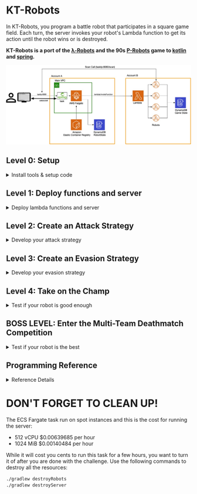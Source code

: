 # KT-Robots

In KT-Robots, you program a battle robot that participates in a square game field. Each turn, the server invokes your robot's Lambda function to get its action until the robot wins or is destroyed.

**KT-Robots is a port of the [λ-Robots](https://github.com/LambdaSharp/LambdaRobots) and the 90s [P-Robots](https://corewar.co.uk/probots.htm) game to [kotlin](https://kotlinlang.org/) and [spring](https://spring.io/).**

![](images/kotlin-robots.jpg)
 
## Level 0: Setup

<details>
<summary>Install tools & setup code</summary>

### Install the required tools
Make sure that you have the following tools installed on your computer.
<details>
<summary>List of required tools</summary>

- [Download and install the JDK 11](https://www.oracle.com/java/technologies/javase-jdk11-downloads.html)
- [Download and install the AWS CLI](https://docs.aws.amazon.com/cli/latest/userguide/install-cliv2.html)
- [Download and install Terraform 12](https://learn.hashicorp.com/terraform/getting-started/install.html)
</details>

### Setup AWS Account and CLI
The challenge requires an AWS account. AWS provides a [*Free Tier*](https://aws.amazon.com/free/), which is sufficient for the challenge.
<details>
<summary>Setup Instructions</summary>

- [Create an AWS Account](https://aws.amazon.com)
- [Configure your AWS profile with the AWS CLI for us-east-2 (Ohio)](https://docs.aws.amazon.com/cli/latest/userguide/cli-chap-configure.html#cli-quick-configuration)
</details>

> **NOTE:** 
> 
> For this challenge we will be using the US-EAST-2 region

### Clone Git Challenge Repository
<details>
<summary>Clone command</summary>

Run the following command to clone the KT-Robots challenge. 
```bash
git@github.com:onema/kt-robots.git
cd kt-robots
```
</details>
</details>

## Level 1: Deploy functions and server
<details>
<summary>Deploy lambda functions and server</summary>
 
### Deploy using the Terraform
From the command line use `gradlew` to run the `deployRobots` task: 
```bash
./gradlew deployRobots
```
<details>
<summary>Details</summary>

This task will 
- Compile the `lambda-robots` project
- Deploy the Lambda functions to your AWS account in the `us-east-2` (Ohio) region using Terraform
- The terraform code is in the `lambda-robots/infrastructure` directory
</details>

<details>
<summary>Use the InjelliJ Gradle Plugin</summary>

Or use the IntelliJ Gradle plugin to execute the task.

![deployRobots](images/deployRobots.png)
</details>



Once the command has finished running, the output shows you the ARN of the lambda robots.
```bash
Outputs:

HotShotRobotArn = arn:aws:lambda:us-east-2:123456789012:function:HotShot
RoboDogRobotArn = arn:aws:lambda:us-east-2:123456789012:function:RoboDog
YosemiteSamRobotArn = arn:aws:lambda:us-east-2:1234567890120:function:YosemiteSam
YourRobotARN = arn:aws:lambda:us-east-2:123456789012:function:BringYourOwnRobot
```

The `BringYourOwnRobot` is the robot you will be working on!

> **NOTE:** 
> 
> Open `lambda-robots/src/main/kotlin/io.onema.ktrobots.lambda/functions/BringYourOwnRobot` and customize the `NAME` of your robot to distinguish it from other robots.

### Deploy the game server using Terraform 
From the command line use `gradlew` to run the `deployServer` task:
```bash
./gradlew deployServer
```
<details>
<summary>Details</summary>

This task creates and does a few things:

- Compile the server
- Deploy the game server to your AWS account in the `us-east-2` (Ohio) region using Terraform
- Creates a docker image that runs the server
- Create an ECR docker repository to host the image
- Pushes the image to the new docker repository
- Creates a Fargate cluster
- Creates a service and runs a task exposing port 8080
- The terraform code is in the `server/infrastructure` directory


</details>

<details>
<summary>Getting the task IP Address</summary>
Once the deployment has finished, you have to log in to AWS to get the server IP:
- Amazon ECS
- Clusters
- ktrobots-server-cluster
- Tasks
- Select the task from the list
- Copy the Public IP
- You can also expand the task details and get a link to the CloudWatch logs

Once you have the IP paste it in your browser using the port `8080.`
```bash
# For example
http://3.15.171.35:8080/
```
</details>

<details>
<summary>Adding robots to game board</summary>

You can add the robot lambda function ARN to the game board client in the browser.  **You can add the ARN multiple times.**

![Game configuration](images/gameConfiguration.png)

Use the **Advance Configuration** to change any default settings.  Use **Clear Saved Config** to reset all settings to default.
</details>
</details>

## Level 2: Create an Attack Strategy

<details>
<summary>Develop your attack strategy</summary>

Now that you have deployed all the robots to your account add the ARN of the `TargetRobot` multiple times to the KT-Robots server to create targets.


Now update the behavior of `BringYourOwnRobot` to shoot down the target robots. 

### Use Luck - YosemiteSam 
For example, you can use luck, like `YosemiteSam`, which shoots in random directions.

![Yosemite Sam](images/yosemiteSam.png)

<details>
<summary>YosemiteSam Details</summary>

Yosemite Sam is fast and trigger happy!

This robot chooses a random angle on every turn and fires a missile. It has an extra-large engine that helps avoid attacks and keeps its distance from the edges of the game board to avoid collisions!

| Equipment | Type              | Points | Details |
| --------- | ----------------- | ------ | ------- |
| Armor     | Light             | 1      |         |
| Engine    | Extra Large       | 4      |         |
| Radar     | Ultra Short Range | 0      |         |
| Missile   | Dart              | 0      |         |
| Total     |                   | 5      |         |
</details>


### Use Targeting - HotShot 
This robot uses the `scan()` method to find enemies and aim missiles at them. 
![HotShot](images/hotShot.jpg)

<details>
<summary>HotShot Details</summary>

HotShot is patient and accurate; it hardly ever misses its target!

This robot uses the `scan()` method to find targets. If it doesn't find targets, it moves to a new location. If it receives damage, it initiates an evasive move. 

| Equipment | Type        | Points | Details |
| --------- | ----------- | ------ | ------- |
| Armor     | Medium      | 2      |         |
| Engine    | Large       | 3      |         |
| Radar     | Short Range | 1      |         |
| Missile   | Javelin     | 2      |         |
| Total     |             | 8      |         |
</details>

### Chase like a dog - RoboDog 

This robot uses the `scan()` method to find enemies and chases them. 
![RoboDog](images/roboDog.jpg)

<details>
<summary>RoboDog Details</summary>

RoboDog moves at random and scans what is right in front of it. When this dog bites, it won't let go!

This robot uses the `scan()` method to find targets right in from of it. If it does it adjust it's heading to move towards the target, this dog can hit you with a missile and with collision damage!

| Equipment | Type              | Points | Details |
| --------- | ----------------- | ------ | ------- |
| Armor     | Light             | 2      |         |
| Engine    | Standard          | 3      |         |
| Radar     | Ultra Short Range | 0      |         |
| Missile   | Cannon            | 3      |         |
| Total     |                   | 8      |         |
</details>

### TargetRobot 

This robot just sits down and waits to be hit. 
![TargetRobot](images/targetRobot.png)

<details>
<summary>TargetRobot Details</summary>

Please don't be the target robot, and nobody wants to be the target robot!

| Equipment | Type              | Points | Details |
| --------- | ----------------- | ------ | ------- |
| Armor     | Heavy             | 3      |         |
| Engine    | Economy           | 0      |         |
| Radar     | Ultra Short Range | 0      |         |
| Missile   | Dart              | 0      |         |
| Total     |                   | 3      |         |
</details>


### Remember that 
- Other robots may be out of radar range, requiring your robot to move periodically. 
- Your robot can be damaged by its own missiles. 
- Check `gameInfo.farHitRange` to make sure your target is beyond the damage range. 
- If you don't mind a bit of self-inflicted pain, you can also use `gameInfo.nearHitRange` or even `game.directHitRange` instead.
</details>

## Level 3: Create an Evasion Strategy


<details>
<summary>Develop your evasion strategy</summary>
 
Add the `YosemiteSam` ARN twice to the KT-Robots server to create two attackers.

Now update the behavior of `BringYourOwnRobot` to avoid getting shot. 

<details>
<summary>Examples</summary>

You can be in continuous motion, like `YosemiteSam`, which zig-zags across the board, react to damage like `HotShot`,  or chase and ram into your opponents like `RoboDog`.

Beware that a robot cannot change heading without suddenly stopping if its speed exceeds `Robot.MaxSpeed`.
</details>
</details>

## Level 4: Take on the Champ

<details>
<summary>Test if your robot is good enough</summary>

Add the `HotShot` ARN once to the KT-Robots server to create one formidable opponent.

Consider modifying your robot build by tuning the 
- engine
- armor 
- missile
- radar 

Set the proper equipment to suit your attack and evasion strategies. 

**Remember that your build cannot exceed 8 points or your robot will be disqualified from the competition.**

</details>


## BOSS LEVEL: Enter the Multi-Team Deathmatch Competition

<details>
<summary>Test if your robot is the best</summary>

![killer-robots](images/killerRobots.jpg)


For the boss level, your opponent is every other team! Submit your robot ARN and see how well it fares.

**May the odds be ever in your favor!**
</details>


## Programming Reference

<details>
<summary>Reference Details</summary>

### Pre-Build Lambda-Robots

The `lambda-robots/src/main/kotlin/io.onema.ktrobots.lambda/functions/` folder contains additional robots that are deployed, these have different behaviors.
Next, we need a few robots to battle it out. 
* `TargetRobot`: This is a stationary robot for other robots to practice on.
* `YosemiteSam`: This robot runs around shooting in random directions as fast as it can.
* `HotShot`: This robot uses its radar to find other robots and fire at them. When hit, this robot moves around the board.
* `RoboDog`: This robot moves around shooting straight in front of it, when it finds a target it changes direction and chasses it, this robot will do collision damage.

### LambdaRobots SDK

Derive your Lambda-Robot from the `LambdaRobotFunction` provided by the SDK.

#### Abstract Methods
The base class requires two methods to be implemented:

| Method                                                                              | Description                                                                                                                                                                                                                                                    |
| ----------------------------------------------------------------------------------- | -------------------------------------------------------------------------------------------------------------------------------------------------------------------------------------------------------------------------------------------------------------- |
| `fun getBuild(state: LambdaRobotState): Pair<LambdaRobotBuild, LambdaRobotState>`   | This method returns the robot build information, including its name, armor, engine, missile, and radar types, and the robot state object. Note that a build cannot exceed 8 points by default, or the robot will be disqualified at the beginning of the match.
| `fun getAction(state: LambdaRobotState): Pair<LambdaRobotAction, LambdaRobotState>` | This method returns the actions taken by the robot during the turn and the updated robot state                                                                                                                                                                 |

#### Properties
The most commonly needed properties are readily available as properties from the base class. Additional information about the game or the robot is available via the `Game` and `Robot` properties, respectively.

| Property           | Type          | Description                                                                                                                                      |
| ------------------ | ------------- | ------------------------------------------------------------------------------------------------------------------------------------------------ |
| `gameInfo`         | `GameInfo`    | Game information data structure. _See below._                                                                                                    |
| `robot`            | `LambdaRobot` | Robot information data structure. _See below._                                                                                                   |

##### `Robot` Properties
| Property                      | Type                | Description                                                                               |
| ----------------------------- | ------------------- | ----------------------------------------------------------------------------------------- |
| `arn`                         | `string`            | Robot invokation identifier, either the AWS Lambda ARN or class namespace + class name.   |
| `id`                          | `string`            | Globally unique robot ID.                                                                 |
| `index`                       | `int`               | Index position of robot. Starts at `0`.                                                   |
| `name`                        | `string`            | Robot display name.                                                                       |
| `status`                      | `LambdaRobotStatus` | Robot status. Either `alive` or `dead`.                                                   |
| `x`                           | `double`            | Robot horizontal position.                                                                |
| `y`                           | `double`            | Robot vertical position.                                                                  |
| `heading`                     | `double`            | Robot heading. Between `0` and `360`. (degrees)                                           |
| `maxDamage`                   | `double`            | Maximum damage before the robot is destroyed.                                             |
| `maxSpeed`                    | `double`            | Engine Maximum speed - armor speed modifier for robot. (m/s)                              |
| `isAlive()`                   | `boolean`           | True if the status == LambdaRobotStatus.alive else false                                  |
| `canFire()`                   | `boolean`           | True if the reloadCoolDown == 0 else false                                                |
| `addDamageDealt()`            | `LambdaRobot`       | Increments the count to the totalDamageDealt                                              |
| `addHit()`                    | `LambdaRobot`       | Increments the count to the totalMissileHitCount                                          |
| `maxTurnSpeed`                | `double`            | Maximum speed at which the robot can change heading without a sudden stop. (m/s)          |
| `speed`                       | `double`            | Robot speed. Between `0` and `engine.maxSpeed`. (m/s)                                     |
| `reloadCoolDown`              | `double`            | Number of seconds before the robot can fire another missile. (s)                          |
| `targetHeading`               | `double`            | Desired heading for robot. The heading will be adjusted accordingly every turn. (degrees) |
| `targetSpeed`                 | `double`            | Desired speed for robot. The current speed will be adjusted accordingly every turn. (m/s) |
| `timeOfDeathGameTurn`         | `int`               | Game turn during which the robot died. `-1` if robot is alive.                            |
| `totalCollisions`             | `int`               | Number of collisions with walls or other robots during match.                             |
| `totalDamageDealt`            | `double`            | Damage dealt by missiles during match.                                                    |
| `totalKills`                  | `int`               | Number of confirmed kills during match.                                                   |
| `totalMissileFiredCount`      | `int`               | Number of missiles fired by robot during match.                                           |
| `totalMissileHitCount`        | `int`               | Number of missiles that hit a target during match.                                        |
| `totalTravelDistance`         | `double`            | Total distance traveled by robot during the match. (m)                                    |
| `damage`                      | `double`            | Accumulated robot damage. Between `0` and `MaxDamage`.                                    |
| `armor.deceleration`          | `double`            | Deceleration when speeding up. (m/s^2)                                                    |
| `armor.collisionDamage`       | `double`            | Amount of damage the robot receives from a collision.                                     |
| `armor.directHitDamage`       | `double`            | Amount of damage the robot receives from a direct hit.                                    |
| `armor.farHitDamage`          | `double`            | Amount of damage the robot receives from a far hit.                                       |
| `armor.nearHitDamage`         | `double`            | Amount of damage the robot receives from a near hit.                                      |
| `engine.acceleration`         | `double`            | Acceleration when speeding up. (m/s^2)                                                    |
| `engine.maxSpeed`             | `double`            | Maximum speed for robot. (m/s)                                                            |
| `missile.directHitDamageBonus`| `double`            | Bonus damage on target for a direct hit.                                                  |
| `missile.farHitDamageBonus`   | `double`            | Bonus damage on target for a far hit.                                                     |
| `missile.nearHitDamageBonus`  | `double`            | Bonus damage on target for a near hit.                                                    |
| `missile.range`               | `double`            | Maximum range for missile. (m)                                                            |
| `missile.reloadCooldown`      | `double`            | Number of seconds between each missile launch. (s)                                        |
| `missile.velocity`            | `double`            | Travel velocity for missile. (m/s)                                                        |
| `radar.maxResolution`         | `double`            | Maximum degrees the radar can scan beyond the selected heading. (degrees)                 |
| `radar.range`                 | `double`            | Maximum range at which the radar can detect an opponent. (m)                              |

##### `GameInfo` Properties
| Property         | Type     | Description                                             |
| ---------------- | -------- | ------------------------------------------------------- |
| `boardWidth`     | `double` | Width of the game board.                                |
| `boardHeight`    | `double` | Height of the game board.                               |
| `secondsPerTurn` | `double` | Number of seconds elapsed per game turn.                |
| `directHitRange` | `double` | Distance for missile impact to count as direct hit.     |
| `nearHitRange`   | `double` | Distance for missile impact to count as near hit.       |
| `farHitRange`    | `double` | Distance for missile impact to count as far hit.        |
| `collisionRange` | `double` | Distance between robots to count as a collision.        |
| `gameTurn`       | `int`    | Current game turn. Starts at `1`.                       |
| `maxGameTurns`   | `int`    | Maximum number of turns before the game ends in a draw. |
| `maxBuildPoints` | `int`    | Maximum number of build points a robot can use.         |
| `apiUrl`         | `string` | URL for game server API.                                |

##### `LambdaRobotAction` Properties
| Property              | Type     | Description                                               |
| --------------------- | -------- | --------------------------------------------------------- |
| `speed`               | `double` | Update the robot speed up to `engine.maxSpeed`.           |
| `heading`             | `double` | Update the robot heading.                                 |
| `fireMissileHeading`  | `double` | Heading of a new fired missile.                           |
| `fireMissileDistance` | `double` | Distance a fired missile can travel up to `missile.range`.|
| `fired`               | `boolean`| Whether a missile was fired or not.                       |
| `arrivedAtDestination`| `boolean`| Whether or not the robot arrived at it's destination.     |

#### Primary Methods
The following methods represent the core capabilities of the robot. They are used to move, fire missiles, and scan their surroundings.

| Method                                       | ReturnType           | Description                                              |
| -------------------------------------------- | -------------------- | -------------------------------------------------------- |
| `scan(heading: Double, resolution: Double)`  | `ScanEnemiesResponse`| Scan the game board in a given deading and resolution. The resolution specifies in the scan arc centered on `heading` with +/- `resolution` tolerance. The max resolution is limited to `Robot.RadarMaxResolution`.|
| `angleToXY(x: Double, y: Double)`            | `Double`             | Determine the angel in degrees relative to the current robot position. Returns a value between -180 and 180 degrees.|
| `distanceToXY(x: Double, y: Double)`         | `Double`             | Determine the distance to X, Y relative to the current robot position.|
| `normalizeAngle(angle: Double)`              | `Double`             | Normalize angle to be between -180 and 180.|
| `getNewHeading(minDistanceToEdge: Int = 100)`| `Int`                | Check if the robot needs to turn based on a minimum distance to the edge and return a new heading if it does.|

#### Support extension functions
The following methods are available to make some operations easier:

| LambdaRobotAction Extension Functions                               | ReturnType         | Description                                              |
| ------------------------------------------------------------------- | ------------------ | -------------------------------------------------------- |
| `LambdaRobotAction.fireMissile(heading: Double, distance: Double)`  | `LambdaRobotAction`| Fire a missile in a given direction with impact at a given distance. A missile can only be fired if `Robot.ReloadCoolDown` is `0`. |
| `LambdaRobotAction.fireMissileToXY(x: Double, y: Double)`           | `LambdaRobotAction`| Convenience function to fire a missile at a specific set of coordinages.|
| `LambdaRobotAction.moveToXY(x: Double, y: Double)`                  | `LambdaRobotAction`| Convenience method to move the robot to a specific location.     |

| LambdaRobotState Extension Functions                               | ReturnType         | Description                                              |
| ------------------------------------------------------------------ | ------------------ | -------------------------------------------------------- |
| `LambdaRobotState.initialize()`                                    | `LambdaRobotState` | Convenience function to set the state to initialized.    |


### Robot Build

By default, 8 build points are available to allocate in any fashion. The robot is disqualified if its build exceeds the maximum number of build points.

The default configuration for each is shown in bold font and an asterisk (*).

#### Radar

| Radar Type       | Radar Range  | Radar Resolution | Points |
| ---------------- | ------------ | ---------------- | ------ |
| ultraShortRange  | 200 meters   | 45 degrees       | 0      |
| shortRange       | 400 meters   | 20 degrees       | 1      |
| **midRange (*)** | 600 meters   | 10 degrees       | 2      |
| longRange        | 800 meters   | 8 degrees        | 3      |
| ultraLongRange   | 1,000 meters | 5 degrees        | 4      |

#### Engine

| Engine Type      | Max. Speed | Acceleration | Points |
| ---------------- | ---------- | ------------ | ------ |
| economy          | 60 m/s     | 7 m/s^2      | 0      |
| compact          | 80 m/s     | 8 m/s^2      | 1      |
| **standard (*)** | 100 m/s    | 10 m/s^2     | 2      |
| large            | 120 m/s    | 12 m/s^2     | 3      |
| extraLarge       | 140 m/s    | 13 m/s^2     | 4      |

#### Armor

| Armor Type     | Direct Hit | Near Hit | Far Hit | Collision | Max. Speed | Deceleration | Points |
| -------------- | ---------- | -------- | ------- | --------- | ---------- | ------------ | ------ |
| ultraLight     | 50         | 25       | 12      | 10        | +35 m/s    | 30 m/s^2     | 0      |
| light          | 16         | 8        | 4       | 3         | +25 m/s    | 25 m/s^2     | 1      |
| **medium (*)** | 8          | 4        | 2       | 2         | -          | 20 m/s^2     | 2      |
| heavy          | 4          | 2        | 1       | 1         | -25 m/s    | 15 m/s^2     | 3      |
| ultraHeavy     | 2          | 1        | 0       | 1         | -45 m/s    | 10 m/s^2     | 4      |

#### Missile

| Missile Type    | Max. Range   | Velocity | Direct Hit Bonus | Near Hit Bonus | Far Hit Bonus | Cooldown | Points |
| --------------- | ------------ | -------- | ---------------- | -------------- | ------------- | -------- | ------ |
| dart            | 1,200 meters | 250 m/s  | 0                | 0              | 0             | 0 sec    | 0      |
| arrow           | 900 meters   | 200 m/s  | 1                | 1              | 0             | 1 sec    | 1      |
| **javelin (*)** | 700 meters   | 150 m/s  | 3                | 2              | 1             | 2 sec    | 2      |
| cannon          | 500 meters   | 100 m/s  | 6                | 4              | 2             | 3 sec    | 3      |
| bFG             | 350 meters   | 75 m/s   | 12               | 8              | 4             | 5 sec    | 4      |

</details>

# DON'T FORGET TO CLEAN UP!

The ECS Fargate task run on spot instances and this is the cost for running the server:

- 512 vCPU $0.00639685 per hour
- 1024 MiB $0.00140484 per hour

While it will cost you cents to run this task for a few hours, you want to turn it of after you are done with the challenge.
Use the following commands to destroy all the resources:

```bash
./gradlew destroyRobots
./gradlew destroyServer
```
